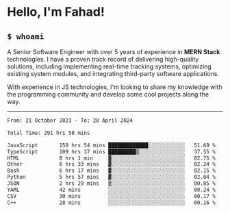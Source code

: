 <h1>Hello, I'm Fahad!</h1>

<h2><code>$ whoami</code></h2>

A Senior Software Engineer with over 5 years of experience in **MERN Stack** technologies. I have a proven track record of delivering high-quality solutions, including implementing real-time tracking systems, optimizing existing system modules, and integrating third-party software applications.

With experience in JS technologies, I'm looking to share my knowledge with the programming community and develop some cool projects along the way.

---

<!--START_SECTION:waka-->

```txt
From: 21 October 2023 - To: 20 April 2024

Total Time: 291 hrs 58 mins

JavaScript       150 hrs 54 mins █████████████░░░░░░░░░░░░   51.69 %
TypeScript       109 hrs 37 mins █████████▒░░░░░░░░░░░░░░░   37.55 %
HTML             8 hrs 1 min     ▓░░░░░░░░░░░░░░░░░░░░░░░░   02.75 %
Other            6 hrs 33 mins   ▓░░░░░░░░░░░░░░░░░░░░░░░░   02.24 %
Bash             6 hrs 17 mins   ▓░░░░░░░░░░░░░░░░░░░░░░░░   02.15 %
Python           5 hrs 57 mins   ▓░░░░░░░░░░░░░░░░░░░░░░░░   02.04 %
JSON             2 hrs 29 mins   ▒░░░░░░░░░░░░░░░░░░░░░░░░   00.85 %
YAML             42 mins         ░░░░░░░░░░░░░░░░░░░░░░░░░   00.24 %
CSV              30 mins         ░░░░░░░░░░░░░░░░░░░░░░░░░   00.17 %
C++              28 mins         ░░░░░░░░░░░░░░░░░░░░░░░░░   00.16 %
```

<!--END_SECTION:waka-->

<!--
**heyFahad/heyFahad** is a ✨ _special_ ✨ repository because its `README.md` (this file) appears on your GitHub profile.

Here are some ideas to get you started:

- 🔭 I’m currently working on ...
- 🌱 I’m currently learning ...
- 👯 I’m looking to collaborate on ...
- 🤔 I’m looking for help with ...
- 💬 Ask me about ...
- 📫 How to reach me: ...
- 😄 Pronouns: ...
- ⚡ Fun fact: ...
-->
